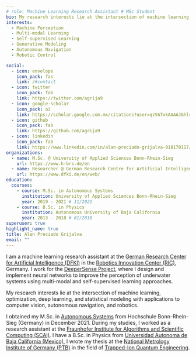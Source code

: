 ```yaml
---
# role: Machine Learning Research Assistant # MSc Student
bio: My research interests lie at the intersection of machine learning, optimization, deep learning, and statistical modeling with applications to computer vision, autonomous navigation, and robotics.
interests:
  - Machine Perception
  - Multi-modal Learning
  - Self-supervised Learning
  - Generative Modeling
  - Autonomous Navigation 
  - Robotic Control

social:
  - icon: envelope
    icon_pack: fas
    link: /#contact
  - icon: twitter
    icon_pack: fab
    link: https://twitter.com/agrija9
  - icon: google-scholar
    icon_pack: ai
    link: https://scholar.google.com.mx/citations?user=qzVATxkAAAAJ&hl=en
  - icon: github
    icon_pack: fab
    link: https://github.com/agrija9
  - icon: linkedin
    icon_pack: fab
    link: https://www.linkedin.com/in/alan-preciado-grijalva-918170117/
organizations:
  - name: M.Sc. @ University of Applied Sciences Bonn-Rhein-Sieg
    url: https://www.h-brs.de/en
  - name: Researcher @ German Research Centre for Artificial Intelligence
    url: https://www.dfki.de/en/web/
education:
  courses:
    - course: M.Sc. in Autonomous Systems
      institution: University of Applied Sciences Bonn-Rhein-Sieg
      year: 2019 - 2021 # 11/2021
    - course: B.Sc. in Physics
      institution: Autonomous University of Baja California
      year: 2013 - 2018 # 01/2018
superuser: true
highlight_name: true
title: Alan Preciado Grijalva
email: ""
---
```


I am a machine learning research assistant at the [German Research Center for Artificial Intelligence (DFKI)](https://www.dfki.de/web/) in the [Robotics Innovation Center (RIC)](https://robotik.dfki-bremen.de/de/startseite.html), Germany. I work for the [DeeperSense Project](https://www.deepersense.eu/www/), where I design and implement neural networks to improve the perception of underwater systems using multi-modal and self-supervised learning approaches.

<!--My main interest is to provide solutions to real-life problems through science.-->
<!--My research spans the fields of computer vision, generative modeling, machine & deep learning, robotics, with a focus on improving the perception capacities of autonomous systems.-->
My research interests lie at the intersection of machine learning, optimization, deep learning, and statistical modeling with applications to computer vision, autonomous navigation, and robotics.

I obtained my M.Sc. in [Autonomous Systems](https://www.h-brs.de/en/inf/study/master/autonomous-systems) from Hochschule Bonn-Rhein-Sieg (Germany) in December 2021. During my studies, I worked as a research assistant at the [Fraunhofer Institute for Algorithms and Scientific Computing (SCAI)](https://www.scai.fraunhofer.de/en.html). I have a B.Sc. in Physics from [Universidad Autonoma de Baja California (Mexico)](http://www.uabc.mx/), I wrote my thesis at the [National Metrology Institute of Germany (PTB)](https://www.ptb.de/cms/en.html) in the field of [Trapped-Ion Quantum Engineering](https://www.quantummetrology.de/equopt/home/).


<!-- {{< icon name="download" pack="fas" >}} Download my {{< staticref "uploads/demo_resume.pdf" "newtab" >}}resumé{{< /staticref >}}. -->
